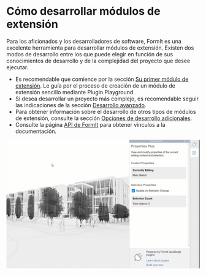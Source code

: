 # Cómo desarrollar módulos de extensión

Para los aficionados y los desarrolladores de software, FormIt es una excelente herramienta para desarrollar módulos de extensión. Existen dos modos de desarrollo entre los que puede elegir en función de sus conocimientos de desarrollo y de la complejidad del proyecto que desee ejecutar.&#x20;

* Es recomendable que comience por la sección [Su primer módulo de extensión](your-first-plugin/). Le guía por el proceso de creación de un módulo de extensión sencillo mediante Plugin Playground.
* Si desea desarrollar un proyecto más complejo, es recomendable seguir las indicaciones de la sección [Desarrollo avanzado](advanced-development/).
* Para obtener información sobre el desarrollo de otros tipos de módulos de extensión, consulte la sección [Opciones de desarrollo adicionales](additional-development-options/).
* Consulte la página [API de FormIt](useful-links.md) para obtener vínculos a la documentación.

![](../../.gitbook/assets/g5.gif)
